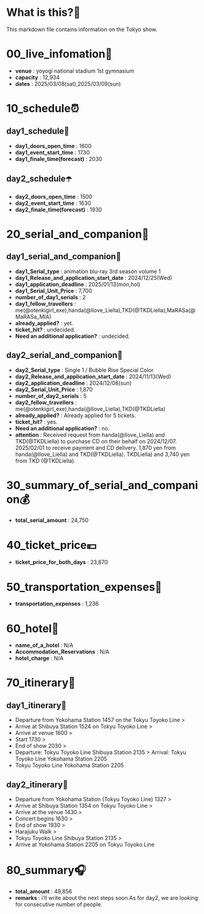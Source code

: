 # What is this?👀
<p>This markdown file contains information on the Tokyo show.</p>

# 00_live_infomation📅

- **venue** : yoyogi national stadium 1st gymnasium
- **capacity** : 12,934
- **dates** : 2025/03/08(sat),2025/03/09(sun)

# 10_schedule⏰

## day1_schedule🥁

- **day1_doors_open_time** : 1600
- **day1_event_start_time** : 1730
- **day1_finale_time(forecast)** : 2030

## day2_schedule☂️

- **day2_doors_open_time** : 1500
- **day2_event_start_time** : 1630
- **day2_finale_time(forecast)** : 1930

# 20_serial_and_companion📃

## day1_serial_and_companion🔖

- **day1_Serial_type** : animation blu-ray 3rd season volume 1
- **day1_Release_and_application_start_date** : 2024/12/25(Wed)
- **day1_application_deadline** : 2025/01/13(mon,hol)
- **day1_Serial_Unit_Price** : 7,700
- **number_of_day1_serials** : 2
- **day1_fellow_travellers** : me(@otenkigirl_exe),handa(@Ilove_Liella),TKD(@TKDLiella),MaRASa(@MaRASa_MIA)
- **already_applied?** : yet.
- **ticket_hit?** : undecided.
- **Need an additional application?** : undecided.

## day2_serial_and_companion📰

- **day2_Serial_type** : Single 1 / Bubble Rise Special Color
- **day2_Release_and_application_start_date** : 2024/11/13(Wed)
- **day2_application_deadline** : 2024/12/08(sun)
- **day2_Serial_Unit_Price** : 1,870
- **number_of_day2_serials** : 5
- **day2_fellow_travellers** : me(@otenkigirl_exe),handa(@Ilove_Liella),TKD(@TKDLiella)
- **already_applied?** : Already applied for 5 tickets.
- **ticket_hit?** : yes.
- **Need an additional application?** : no.
- **attention** : Received request from handa(@Ilove_Liella) and TKD(@TKDLiella) to purchase CD on their behalf on 2024/12/07. 2025/02/01 to receive payment and CD delivery. 1,870 yen from handa(@Ilove_Liella) and TKD(@TKDLiella). TKDLiella) and 3,740 yen from TKD (@TKDLiella).

# 30_summary_of_serial_and_companion💰

- **total_serial_amount** : 24,750

# 40_ticket_price💴

- **ticket_price_for_both_days** : 23,870

# 50_transportation_expenses🚅

- **transportation_expenses** : 1,236

# 60_hotel🏨

- **name_of_a_hotel** : N/A
- **Accommodation_Reservations** : N/A
- **hotel_charge** : N/A

# 70_itinerary🛴

## day1_itinerary🚀

- Departure from Yokohama Station 1457 on the Tokyu Toyoko Line >
- Arrive at Shibuya Station 1524 on Tokyu Toyoko Line >
- Arrive at venue 1600 >
- Start 1730 >
- End of show 2030 >
- Departure: Tokyu Toyoko Line Shibuya Station 2135 > Arrival: Tokyu Toyoko Line Yokohama Station 2205
- Tokyu Toyoko Line Yokohama Station 2205

## day2_itinerary🚢

- Departure from Yokohama Station (Tokyu Toyoko Line) 1327 >
- Arrive at Shibuya Station 1354 on Tokyu Toyoko Line >
- Arrive at the venue 1430 >
- Concert begins 1630 >
- End of show 1930 >
- Harajuku Walk >
- Tokyu Toyoko Line Shibuya Station 2135 >
- Arrive at Yokohama Station 2205 on Tokyu Toyoko Line

# 80_summary🎧

- **total_amount** : 49,856
- **remarks** : i'll write about the next steps soon.As for day2, we are looking for consecutive number of people.
